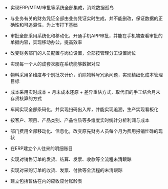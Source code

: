 - 实现ERP/MTM/审批等系统全部集成，消除数据孤岛

- 与业务有关的财务凭证全部由业务凭证实时生成，并不能删改，保证数据的正确性和可追溯性，为上市打下基础

- 审批全部采用系统化和移动化，开通手机APP审批，并能在手机端查看审批的单据内容，实现移动办公，提高效率

- 改变财务部门的人员配置与岗位设置，全部按管理分工设置岗位

- 实现每一个人的成套衣服在系统能够数据对应

- 物料采用多维度与个别批次计价，消除物料号冗余问题，实现精细化成本管理目标

- 成本采用实时成本 + 月末成本还原 + 差异重估方式，取代旧的手工结合月末存货核算的方式

- 车间实现全部条码化，并实现扫码出入库，并能实现追溯，生产实现看板化

- 按客户、项目、产品类别、产品性质等多维度实时统计分析利润与成本

- 部门费用全部移动化、信息化，改变原先财务人员每个月为费用报销忙碌的现状

- 在ERP建立个人往来的明细账目

- 实现对销售订单的发货、结算、发票、收款等全流程未清跟踪

- 实现对采购订单的收货、发票、付款等全流程的未清跟踪

- 建立包括暂估在内的应收应付账龄表